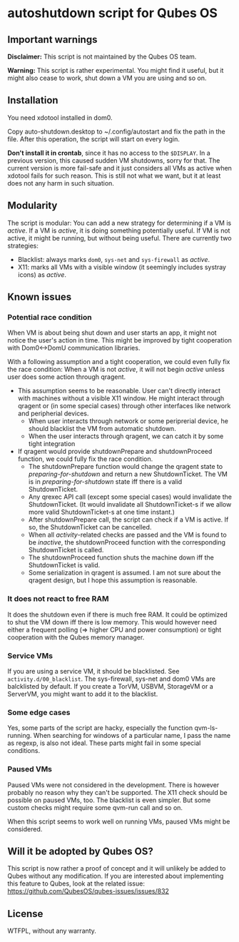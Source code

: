 # autoshutdown script for Qubes OS

## Important warnings
**Disclaimer:** This script is not maintained by the Qubes OS team.

**Warning:** This script is rather experimental. You might find it useful, but it might also cease to work, shut down a VM you are using and so on.

## Installation

You need xdotool installed in dom0.

Copy auto-shutdown.desktop to ~/.config/autostart and fix the path in the file. After this operation, the script will start on every login.

**Don't install it in crontab**, since it has no access to the `$DISPLAY`. In a previous version, this caused sudden VM shutdowns, sorry for that. The current version is more fail-safe and it just considers all VMs as active when xdotool fails for such reason. This is still not what we want, but it at least does not any harm in such situation.

## Modularity

The script is modular: You can add a new strategy for determining if a VM is *active*. If a VM is *active*, it is doing something potentially useful. If VM is not active, it might be running, but without being useful. There are currently two strategies:

* Blacklist: always marks `dom0`, `sys-net` and `sys-firewall` as *active*.
* X11: marks all VMs with a visible window (it seemingly includes systray icons) as *active*.

## Known issues

### Potential race condition

When VM is about being shut down and user starts an app, it might not notice the user's action in time. This might be improved by tight cooperation with Dom0<->DomU communication libraries.

With a following assumption and a tight cooperation, we could even fully fix the race condition: When a VM is not *active*, it will not begin *active* unless user does some action through qragent.

* This assumption seems to be reasonable. User can't directly interact with machines without a visible X11 window. He might interact through qragent or (in some special cases) through other interfaces like network and peripherial devices.
	* When user interacts through network or some periprerial device, he should blacklist the VM from automatic shutdown.
	* When the user interacts through qragent, we can catch it by some tight integration
* If qragent would provide shutdownPrepare and shutdownProceed function, we could fully fix the race condition.
	* The shutdownPrepare function would change the qragent state to *preparing-for-shutdown* and return a new ShutdownTicket. The VM is in *preparing-for-shutdown* state iff there is a valid ShutdownTicket.
	* Any qrexec API call (except some special cases) would invalidate the ShutdownTicket. (It would invalidate all ShutdownTicket-s if we allow more valid ShutdownTicket-s at one time instant.)
	* After shutdownPrepare call, the script can check if a VM is active. If so, the ShutdownTicket can be cancelled.
	* When all *activity*-related checks are passed and the VM is found to be *inactive*, the shutdownProceed function with the corresponding ShutdownTicket is called.
	* The shutdownProceed function shuts the machine down iff the ShutdownTicket is valid.
	* Some serialization in qragent is assumed. I am not sure about the qragent design, but I hope this assumption is reasonable.

### It does not react to free RAM

It does the shutdown even if there is much free RAM. It could be optimized to shut the VM down iff there is low memory. This would however need either a frequent polling (=> higher CPU and power consumption) or tight cooperation with the Qubes memory manager.

### Service VMs

If you are using a service VM, it should be blacklisted. See `activity.d/00_blacklist`. The sys-firewall, sys-net and dom0 VMs are balcklisted by default. If you create a TorVM, USBVM, StorageVM or a ServerVM, you might want to add it to the blacklist.

### Some edge cases

Yes, some parts of the script are hacky, especially the function qvm-ls-running. When searching for windows of a particular name, I pass the name as regexp, is also not ideal. These parts might fail in some special conditions.

### Paused VMs

Paused VMs were not considered in the development. There is however probably no reason why they can't be supported. The X11 check should be possible on paused VMs, too. The blacklist is even simpler. But some custom checks might require some qvm-run call and so on.

When this script seems to work well on running VMs, paused VMs might be considered.

## Will it be adopted by Qubes OS?

This script is now rather a proof of concept and it will unlikely be added to Qubes without any modification. If you are interested about implementing this feature to Qubes, look at the related issue: https://github.com/QubesOS/qubes-issues/issues/832

## License

WTFPL, without any warranty.
